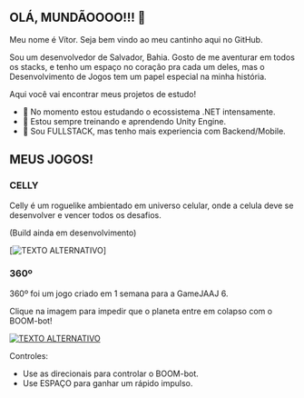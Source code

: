 ## OLÁ, MUNDÃOOOO!!! 👋

Meu nome é Vítor. Seja bem vindo ao meu cantinho aqui no GitHub.

Sou um desenvolvedor de Salvador, Bahia. Gosto de me aventurar em todos os stacks, e tenho um espaço no coração pra cada um deles, mas o Desenvolvimento de Jogos tem um papel especial na minha história.

Aqui você vai encontrar meus projetos de estudo!

- 🧠 No momento estou estudando o ecossistema .NET intensamente.
- 🥰 Estou sempre treinando e aprendendo Unity Engine.
- 🔭 Sou FULLSTACK, mas tenho mais experiencia com Backend/Mobile.

## MEUS JOGOS!


### CELLY

Celly é um roguelike ambientado em universo celular, onde a celula deve se desenvolver e vencer todos os desafios.

(Build ainda em desenvolvimento)

[![TEXTO ALTERNATIVO](https://user-images.githubusercontent.com/36903503/118201465-dd0bd400-b42d-11eb-99f8-113c0d774d96.png)]

### 360º

360º foi um jogo criado em 1 semana para a GameJAAJ 6.

Clique na imagem para impedir que o planeta entre em colapso com o BOOM-bot!

[![TEXTO ALTERNATIVO](https://img.itch.zone/aW1nLzY2NDg2NTgucG5n/original/UUUnWn.png)](https://bardo.itch.io/360)

Controles:
- Use as direcionais para controlar o BOOM-bot. 
- Use ESPAÇO para ganhar um rápido impulso.
